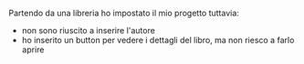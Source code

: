 Partendo da una libreria ho impostato il mio progetto tuttavia:
<ul>
  <li>non sono riuscito a inserire l'autore</li>
  <li>ho inserito un button per vedere i dettagli del libro, ma non riesco a farlo aprire</li>
</ul>
